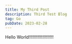 ```yaml
---
title: My Third Post
description: Third Test Blog
tag: Go
pubDate: 2023-02-28
---
```


Hello World!!!!!!!!!!!!!!!!!!!!
